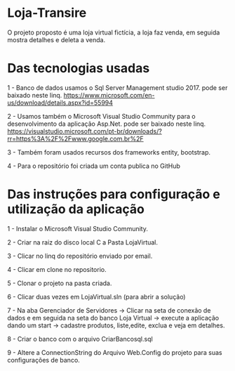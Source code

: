 # Loja-Transire
O projeto proposto é uma loja virtual fictícia, a loja faz venda, em seguida mostra detalhes e deleta a venda.

# Das tecnologias usadas
1 - Banco de dados usamos o Sql Server Management studio 2017.
pode ser baixado neste linq. https://www.microsoft.com/en-us/download/details.aspx?id=55994

2 - Usamos também o Microsoft Visual Studio Community para o desenvolvimento da aplicação Asp.Net.
pode ser baixado neste linq. https://visualstudio.microsoft.com/pt-br/downloads/?rr=https%3A%2F%2Fwww.google.com.br%2F

3 - Também foram usados recursos dos frameworks entity, bootstrap.

4 - Para o repositório foi criada um conta publica no GitHub

# Das instruções para configuração e utilização da aplicação

1 - Instalar o Microsoft Visual Studio Community.

2 - Criar na raiz do disco local C a Pasta LojaVirtual.

3 - Clicar no linq do repositório enviado por email.

4 - Clicar em clone no repositorio.

5 - Clonar o projeto na pasta criada.

6 - Clicar duas vezes em LojaVirtual.sln (para abrir a solução)

7 - Na aba Gerenciador de Servidores -> Clicar na seta de conexão de dados e em seguida na seta do banco Loja Virtual -> execute a aplicação dando um start -> cadastre produtos, liste,edite, exclua e veja em detalhes.

8 - Criar o banco com o arquivo CriarBancosql.sql

9 - Altere a ConnectionString do Arquivo Web.Config do projeto para suas configurações de banco.




